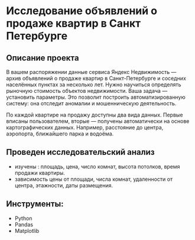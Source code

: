 # Исследование объявлений о продаже квартир в Санкт Петербурге

## Описание проекта  
В вашем распоряжении данные сервиса Яндекс Недвижимость — архив объявлений о продаже квартир в Санкт-Петербурге и соседних населённых пунктах за несколько лет. Нужно научиться определять рыночную стоимость объектов недвижимости. Ваша задача — установить параметры. Это позволит построить автоматизированную систему: она отследит аномалии и мошенническую деятельность.

По каждой квартире на продажу доступны два вида данных. Первые вписаны пользователем, вторые — получены автоматически на основе картографических данных. Например, расстояние до центра, аэропорта, ближайшего парка и водоёма.

## Проведен исследовательский анализ  
* изучены : площадь, цена, число комнат, высота потолков, время продажи квартиры.  
* зависимость цены от площади, числа комнат, удаленности от центра, этажности, даты размещения.  

## Инструменты:

* Python
* Pandas
* Matplotlib
 
